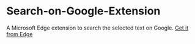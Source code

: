 # Search-on-Google-Extension
A Microsoft Edge extension to search the selected text on Google.
[Get it from Edge](https://microsoftedge.microsoft.com/addons/detail/scientific-research-websi/popdaphggpbcfbfpgkekpgcnjcohpikb)
